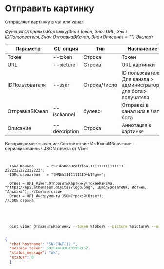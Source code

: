 ﻿---
sidebar_position: 2
---

# Отправить картинку
 Отправляет картинку в чат или канал


*Функция ОтправитьКартинку(Знач Токен, Знач URL, Знач IDПользователя, Знач ОтправкаВКанал, Знач Описание = "") Экспорт*

  | Параметр | CLI опция | Тип | Назначение |
  |-|-|-|-|
  | Токен | --token | Строка | Токен |
  | URL | --picture | Строка | URL картинки |
  | IDПользователя | --user | Строка,Число | ID пользователя. Для канала > администратора, для бота > получателя |
  | ОтправкаВКанал | --ischannel | булево | Отправка в канал или в чат бота |
  | Описание | --description | Строка | Аннотация к картинке |

  
  Возвращаемое значение:   Соответствие Из КлючИЗначение - сериализованный JSON ответа от Viber

```bsl title="Пример кода"
	
  
  ТокенКанала      = "523b58ba82afffaa-111111111111111-2222222222222222";
  IDПользователя   = "tMNGh111111111D+bT4g==";
  
  Ответ = OPI_Viber.ОтправитьКартинку(ТокенКанала, "https://api.athenaeum.digital/logo.png", IDПользователя, Истина, "Альпака"); //Соответствие
  Ответ = OPI_Инструменты.JSONСтрокой(Ответ);                                                                                    //JSON строка
  

	
```

```sh title="Пример команды CLI"
    
  oint viber ОтправитьКартинку --token %token% --picture %picture% --user "tMNGh111111111D+bT4g" --ischannel %ischannel% --description %description%


```


```json title="Результат"

{
  "chat_hostname": "SN-CHAT-12_",
  "message_token": 5925484936191962157,
  "status_message": "ok",
  "status": 0
  }

```

